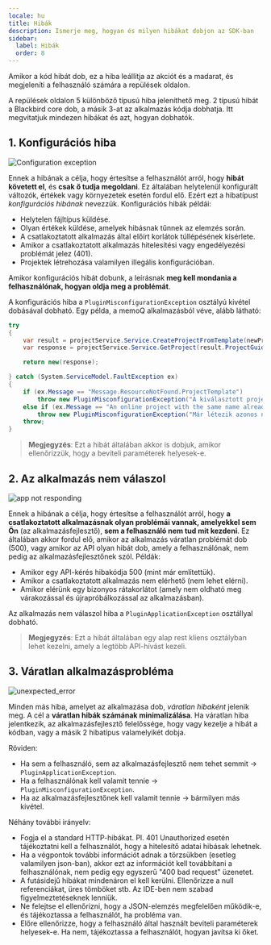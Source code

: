 ```yaml
---
locale: hu
title: Hibák
description: Ismerje meg, hogyan és milyen hibákat dobjon az SDK-ban
sidebar:
  label: Hibák
  order: 8
---
```


Amikor a kód hibát dob, ez a hiba leállítja az akciót és a madarat, és megjeleníti a felhasználó számára a repülések oldalon.

A repülések oldalon 5 különböző típusú hiba jeleníthető meg. 2 típusú hibát a Blackbird core dob, a másik 3-at az alkalmazás kódja dobhatja. Itt megvitatjuk mindezen hibákat és azt, hogyan dobhatók.

## 1. Konfigurációs hiba

![Configuration exception](~/assets/docs/conventions/configuration_error.png)

Ennek a hibának a célja, hogy értesítse a felhasználót arról, hogy **hibát követett el**, és **csak ő tudja megoldani**. Ez általában helytelenül konfigurált változók, értékek vagy környezetek esetén fordul elő. Ezért ezt a hibatípust *konfigurációs hibának* nevezzük. Konfigurációs hibák példái:

- Helytelen fájltípus küldése.
- Olyan értékek küldése, amelyek hibásnak tűnnek az elemzés során.
- A csatlakoztatott alkalmazás által előírt korlátok túllépésének kísérlete.
- Amikor a csatlakoztatott alkalmazás hitelesítési vagy engedélyezési problémát jelez (401).
- Projektek létrehozása valamilyen illegális konfigurációban.

Amikor konfigurációs hibát dobunk, a leírásnak **meg kell mondania a felhasználónak, hogyan oldja meg a problémát**.

A konfigurációs hiba a `PluginMisconfigurationException` osztályú kivétel dobásával dobható. Egy példa, a memoQ alkalmazásból véve, alább látható:

```cs
try
{
    var result = projectService.Service.CreateProjectFromTemplate(newProject);
    var response = projectService.Service.GetProject(result.ProjectGuid);

    return new(response);

} catch (System.ServiceModel.FaultException ex)
{
    if (ex.Message == "Message.ResourceNotFound.ProjectTemplate")
        throw new PluginMisconfigurationException("A kiválasztott projektsablon nem létezik. Kérjük, válasszon másik sablont.");
    else if (ex.Message == "An online project with the same name already exists.")
        throw new PluginMisconfigurationException("Már létezik azonos nevű online projekt. Kérjük, állítson be egyedi nevet.");
    throw;
}
```

> **Megjegyzés**: Ezt a hibát általában akkor is dobjuk, amikor ellenőrizzük, hogy a beviteli paraméterek helyesek-e.

## 2. Az alkalmazás nem válaszol

![app not responding](~/assets/docs/conventions/not_responding_error.png)

Ennek a hibának a célja, hogy értesítse a felhasználót arról, hogy **a csatlakoztatott alkalmazásnak olyan problémái vannak, amelyekkel sem Ön** (az alkalmazásfejlesztő), **sem a felhasználó nem tud mit kezdeni**. Ez általában akkor fordul elő, amikor az alkalmazás váratlan problémát dob (500), vagy amikor az API olyan hibát dob, amely a felhasználónak, nem pedig az alkalmazásfejlesztőnek szól. Példák:

- Amikor egy API-kérés hibakódja 500 (mint már említettük).
- Amikor a csatlakoztatott alkalmazás nem elérhető (nem lehet elérni).
- Amikor elérünk egy bizonyos rátakorlátot (amely nem oldható meg várakozással és újrapróbálkozással az alkalmazásban).

Az alkalmazás nem válaszol hiba a `PluginApplicationException` osztállyal dobható.

> **Megjegyzés**: Ezt a hibát általában egy alap rest kliens osztályban lehet kezelni, amely a legtöbb API-hívást kezeli.

## 3. Váratlan alkalmazásprobléma

![unexpected_error](~/assets/docs/conventions/unexpected_error.png)

Minden más hiba, amelyet az alkalmazása dob, *váratlan hibaként* jelenik meg. A cél a **váratlan hibák számának minimalizálása**. Ha váratlan hiba jelentkezik, az alkalmazásfejlesztő felelőssége, hogy vagy kezelje a hibát a kódban, vagy a másik 2 hibatípus valamelyikét dobja.

Röviden:

- Ha sem a felhasználó, sem az alkalmazásfejlesztő nem tehet semmit -> `PluginApplicationException`.
- Ha a felhasználónak kell valamit tennie -> `PluginMisconfigurationException`.
- Ha az alkalmazásfejlesztőnek kell valamit tennie -> bármilyen más kivétel.

Néhány további irányelv:

- Fogja el a standard HTTP-hibákat. Pl. 401 Unauthorized esetén tájékoztatni kell a felhasználót, hogy a hitelesítő adatai hibásak lehetnek.
- Ha a végpontok további információt adnak a törzsükben (esetleg valamilyen json-ban), akkor ezt az információt kell továbbítani a felhasználónak, nem pedig egy egyszerű "400 bad request" üzenetet.
- A futásidejű hibákat mindenáron el kell kerülni. Ellenőrizze a null referenciákat, üres tömböket stb. Az IDE-ben nem szabad figyelmeztetéseknek lenniük.
- Ne felejtse el ellenőrizni, hogy a JSON-elemzés megfelelően működik-e, és tájékoztassa a felhasználót, ha probléma van.
- Előre ellenőrizze, hogy a felhasználó által használt beviteli paraméterek helyesek-e. Ha nem, tájékoztassa a felhasználót, hogyan javítsa ki őket.